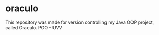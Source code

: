 # oraculo
This repository was made for version controlling my Java OOP project, called Oraculo.  POO - UVV
